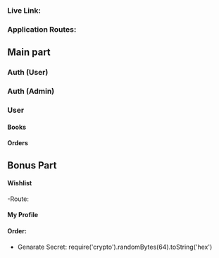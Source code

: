 ### Live Link:

### Application Routes:

## Main part

### Auth (User)

### Auth (Admin)

### User

#### Books

#### Orders

## Bonus Part

#### Wishlist

-Route:

#### My Profile

#### Order:

- Genarate Secret:
  require('crypto').randomBytes(64).toString('hex')
